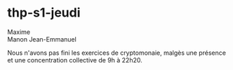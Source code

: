 # thp-s1-jeudi
Maxime  
Manon 
Jean-Emmanuel  

Nous n'avons pas fini les exercices de cryptomonaie, malgès une présence et une concentration collective de 9h à 22h20.
